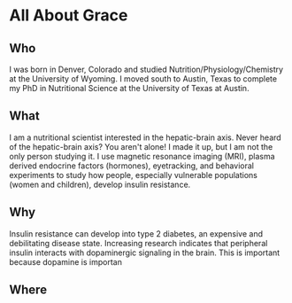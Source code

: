 # All About Grace
## Who
I was born in Denver, Colorado and studied Nutrition/Physiology/Chemistry at the University of Wyoming. I moved south to Austin, Texas to complete my PhD in Nutritional Science at the University of Texas at Austin. 

## What
I am a nutritional scientist interested in the hepatic-brain axis. Never heard of the hepatic-brain axis? You aren't alone! I made it up, but I am not the only person studying it. I use magnetic resonance imaging (MRI), plasma derived endocrine factors (hormones), eyetracking, and behavioral experiments to study how people, especially vulnerable populations (women and children), develop insulin resistance.  

## Why
Insulin resistance can develop into type 2 diabetes, an expensive and debilitating disease state. Increasing research indicates that peripheral insulin interacts with dopaminergic signaling in the brain. This is important because dopamine is importan
## Where

<!--stackedit_data:
eyJoaXN0b3J5IjpbLTE4NjE3MzgxNzAsLTIwODg3NDY2MTJdfQ
==
-->